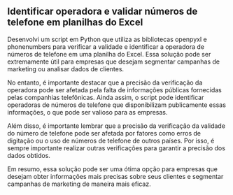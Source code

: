 ## Identificar operadora e validar números de telefone em planilhas do Excel

Desenvolvi um script em Python que utiliza as bibliotecas openpyxl e phonenumbers para verificar a validade e identificar a operadora de números de telefone em uma planilha do Excel. Essa solução pode ser extremamente útil para empresas que desejam segmentar campanhas de marketing ou analisar dados de clientes.

No entanto, é importante destacar que a precisão da verificação da operadora pode ser afetada pela falta de informações públicas fornecidas pelas companhias telefônicas. Ainda assim, o script pode identificar operadoras de números de telefone que disponibilizam publicamente essas informações, o que pode ser valioso para as empresas.

Além disso, é importante lembrar que a precisão da verificação da validade do número de telefone pode ser afetada por fatores como erros de digitação ou o uso de números de telefone de outros países. Por isso, é sempre importante realizar outras verificações para garantir a precisão dos dados obtidos.

Em resumo, essa solução pode ser uma ótima opção para empresas que desejam obter informações mais precisas sobre seus clientes e segmentar campanhas de marketing de maneira mais eficaz.
